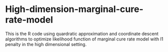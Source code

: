 # High-dimension-marginal-cure-rate-model

This is the R code using quardratic approximation and coordinate descent algorithms to optimize likelihood function of marginal cure rate model with l1 penalty in the high dimensional setting.
